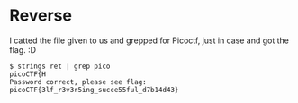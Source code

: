 # Reverse 
I catted the file given to us and grepped for Picoctf, just in case and got the flag. :D

```
$ strings ret | grep pico
picoCTF{H
Password correct, please see flag: picoCTF{3lf_r3v3r5ing_succe55ful_d7b14d43}
```